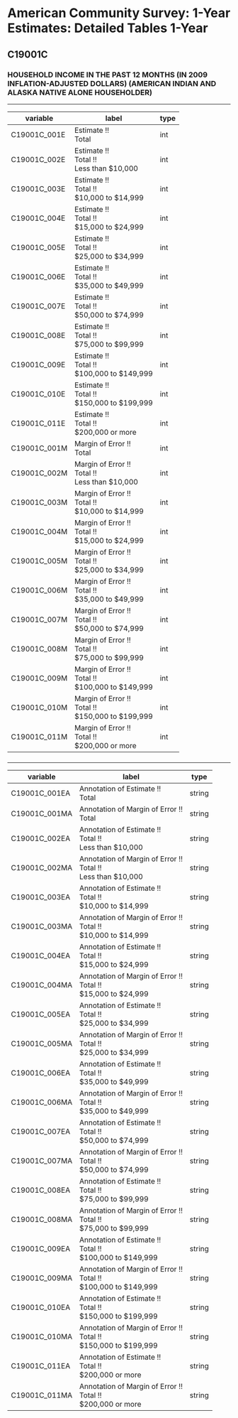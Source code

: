 # American Community Survey: 1-Year Estimates: Detailed Tables 1-Year

## C19001C

### HOUSEHOLD INCOME IN THE PAST 12 MONTHS (IN 2009 INFLATION-ADJUSTED DOLLARS) (AMERICAN INDIAN AND ALASKA NATIVE ALONE HOUSEHOLDER)

___

| variable | label | type |
| ----- | ----- | ----- |
| C19001C_001E | Estimate !!<br>Total | int |
| C19001C_002E | Estimate !!<br>Total !!<br>Less than $10,000 | int |
| C19001C_003E | Estimate !!<br>Total !!<br>$10,000 to $14,999 | int |
| C19001C_004E | Estimate !!<br>Total !!<br>$15,000 to $24,999 | int |
| C19001C_005E | Estimate !!<br>Total !!<br>$25,000 to $34,999 | int |
| C19001C_006E | Estimate !!<br>Total !!<br>$35,000 to $49,999 | int |
| C19001C_007E | Estimate !!<br>Total !!<br>$50,000 to $74,999 | int |
| C19001C_008E | Estimate !!<br>Total !!<br>$75,000 to $99,999 | int |
| C19001C_009E | Estimate !!<br>Total !!<br>$100,000 to $149,999 | int |
| C19001C_010E | Estimate !!<br>Total !!<br>$150,000 to $199,999 | int |
| C19001C_011E | Estimate !!<br>Total !!<br>$200,000 or more | int |
| C19001C_001M | Margin of Error !!<br>Total | int |
| C19001C_002M | Margin of Error !!<br>Total !!<br>Less than $10,000 | int |
| C19001C_003M | Margin of Error !!<br>Total !!<br>$10,000 to $14,999 | int |
| C19001C_004M | Margin of Error !!<br>Total !!<br>$15,000 to $24,999 | int |
| C19001C_005M | Margin of Error !!<br>Total !!<br>$25,000 to $34,999 | int |
| C19001C_006M | Margin of Error !!<br>Total !!<br>$35,000 to $49,999 | int |
| C19001C_007M | Margin of Error !!<br>Total !!<br>$50,000 to $74,999 | int |
| C19001C_008M | Margin of Error !!<br>Total !!<br>$75,000 to $99,999 | int |
| C19001C_009M | Margin of Error !!<br>Total !!<br>$100,000 to $149,999 | int |
| C19001C_010M | Margin of Error !!<br>Total !!<br>$150,000 to $199,999 | int |
| C19001C_011M | Margin of Error !!<br>Total !!<br>$200,000 or more | int |
### 

___

| variable | label | type |
| ----- | ----- | ----- |
| C19001C_001EA | Annotation of Estimate !!<br>Total | string |
| C19001C_001MA | Annotation of Margin of Error !!<br>Total | string |
| C19001C_002EA | Annotation of Estimate !!<br>Total !!<br>Less than $10,000 | string |
| C19001C_002MA | Annotation of Margin of Error !!<br>Total !!<br>Less than $10,000 | string |
| C19001C_003EA | Annotation of Estimate !!<br>Total !!<br>$10,000 to $14,999 | string |
| C19001C_003MA | Annotation of Margin of Error !!<br>Total !!<br>$10,000 to $14,999 | string |
| C19001C_004EA | Annotation of Estimate !!<br>Total !!<br>$15,000 to $24,999 | string |
| C19001C_004MA | Annotation of Margin of Error !!<br>Total !!<br>$15,000 to $24,999 | string |
| C19001C_005EA | Annotation of Estimate !!<br>Total !!<br>$25,000 to $34,999 | string |
| C19001C_005MA | Annotation of Margin of Error !!<br>Total !!<br>$25,000 to $34,999 | string |
| C19001C_006EA | Annotation of Estimate !!<br>Total !!<br>$35,000 to $49,999 | string |
| C19001C_006MA | Annotation of Margin of Error !!<br>Total !!<br>$35,000 to $49,999 | string |
| C19001C_007EA | Annotation of Estimate !!<br>Total !!<br>$50,000 to $74,999 | string |
| C19001C_007MA | Annotation of Margin of Error !!<br>Total !!<br>$50,000 to $74,999 | string |
| C19001C_008EA | Annotation of Estimate !!<br>Total !!<br>$75,000 to $99,999 | string |
| C19001C_008MA | Annotation of Margin of Error !!<br>Total !!<br>$75,000 to $99,999 | string |
| C19001C_009EA | Annotation of Estimate !!<br>Total !!<br>$100,000 to $149,999 | string |
| C19001C_009MA | Annotation of Margin of Error !!<br>Total !!<br>$100,000 to $149,999 | string |
| C19001C_010EA | Annotation of Estimate !!<br>Total !!<br>$150,000 to $199,999 | string |
| C19001C_010MA | Annotation of Margin of Error !!<br>Total !!<br>$150,000 to $199,999 | string |
| C19001C_011EA | Annotation of Estimate !!<br>Total !!<br>$200,000 or more | string |
| C19001C_011MA | Annotation of Margin of Error !!<br>Total !!<br>$200,000 or more | string |

